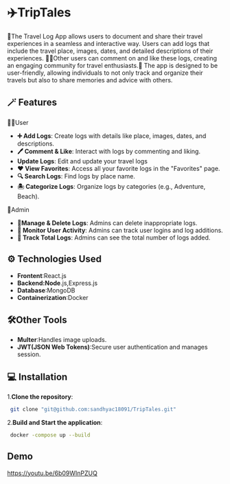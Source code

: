 
# ✈️TripTales

💫The Travel Log App allows users to document and share their travel experiences in a seamless and interactive way. Users can add logs that include the travel place, images, dates, and detailed descriptions of their experiences. 👩‍🌾Other users can comment on and like these logs, creating an engaging community for travel enthusiasts.🚆
The app is designed to be user-friendly, allowing individuals to not only track and organize their travels but also to share memories and advice with others. 


## 🪄 Features
  🙍‍♀️User

- **➕ Add Logs**: Create logs with details like place, images, dates, and descriptions.
- **🖊️ Comment & Like**: Interact with logs by commenting and liking.
- **Update Logs**: Edit and update your travel logs
- **❤️ View Favorites**: Access all your favorite logs in the "Favorites" page.
- **🔍 Search Logs**: Find logs by place name.
- **🏝️ Categorize Logs**: Organize logs by categories (e.g., Adventure, Beach).

 🔐Admin

 - **📍Manage & Delete Logs**: Admins can delete inappropriate logs.
- **🧐 Monitor User Activity**: Admins can track user logins and log additions.
- **👀 Track Total Logs**: Admins can see the total number of logs added.

## ⚙️ Technologies Used

 - **Frontent**:React.js
- **Backend:Node**.js,Express.js
-  **Database**:MongoDB
-  **Containerization**:Docker


## 🛠️Other Tools

- **Multer**:Handles image uploads.
- **JWT(JSON Web Tokens)**:Secure user authentication and manages session.
## 💻 Installation

1.**Clone the repository**:

```bash
 git clone "git@github.com:sandhyac18091/TripTales.git"
```
2.**Build and Start the application**:
```bash
 docker -compose up --build
```
## Demo

https://youtu.be/6b09WInPZUQ
    
